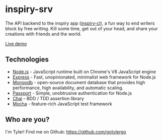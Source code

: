 # inspiry-srv
The API backend to the inspiry app ([inspiry-cl](https://github.com/gotylergo/inspiry-cl)), a fun way to end writers block by free writing. Kill some time, get out of your head, and share your creations with friends and the world.

[Live demo](https://inspiry-svr.herokuapp.com/)
<!-- ![Screenshot]()
![Screenshot]() -->

## Technologies
 - [Node.js](https://nodejs.org/) - JavaScript runtime built on Chrome's V8 JavaScript engine
 - [Express](https://expressjs.com/) - Fast, unopinionated, minimalist web framework for Node.js
 - [Mongodb](https://www.mongodb.com/) - open-source document database that provides high performance, high availability, and automatic scaling.
 - [Passport](https://www.passportjs.org/) - Simple, unobtrusive authentication for Node.js
 - [Chai](https://www.chaijs.com/) - BDD / TDD assertion library
 - [Mocha](https://mochajs.org/) - feature-rich JavaScript test framework

## Who are you?
I'm Tyler! Find me on Github: https://github.com/gotylergo
